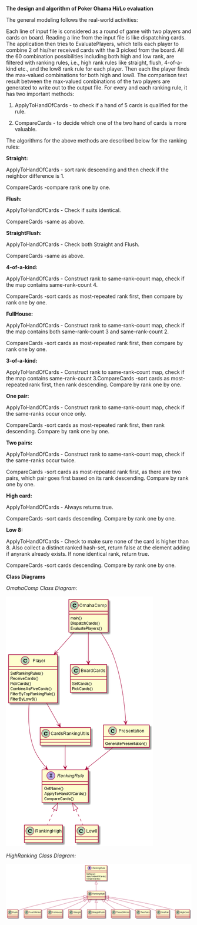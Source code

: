 **The design and algorithm of Poker Ohama Hi/Lo evaluation**

The general modeling follows the real-world activities:

Each line of input file is considered as a round of game with two players and cards on board. Reading a line from the input file is like dispatching cards. The application then tries to EvaluatePlayers, which tells each player to combine 2 of his/her received cards with the 3 picked from the board. All the 60 combination possibilities including both high and low rank, are filtered with ranking rules, i.e., high rank rules like straight, flush, 4-of-a-kind etc., and the low8 rank rule for each player. Then each the player finds the max-valued combinations for both high and low8. The comparison text result between the max-valued combinations of the two players are generated to write out to the output file. For every and each ranking rule, it has two important methods:

1. ApplyToHandOfCards - to check if a hand of 5 cards is qualified for the rule.

2. CompareCards - to decide which one of the two hand of cards is more valuable.

The algorithms for the above methods are described below for the ranking rules:

**Straight:**

ApplyToHandOfCards - sort rank descending and then check if the neighbor difference is 1.

CompareCards -compare rank one by one.

**Flush:**

ApplyToHandOfCards - Check if suits identical.

CompareCards -same as above.

**StraightFlush:**

ApplyToHandOfCards - Check both Straight and Flush.

CompareCards -same as above.

**4-of-a-kind:**

ApplyToHandOfCards - Construct rank to same-rank-count map, check if the map contains same-rank-count 4.

CompareCards -sort cards as most-repeated rank first, then compare by rank one by one.

**FullHouse:**

ApplyToHandOfCards - Construct rank to same-rank-count map, check if the map contains both same-rank-count 3 and same-rank-count 2.

CompareCards -sort cards as most-repeated rank first, then compare by rank one by one.

**3-of-a-kind:**

ApplyToHandOfCards - Construct rank to same-rank-count map, check if the map contains same-rank-count 3.CompareCards -sort cards as most-repeated rank first, then rank descending. Compare by rank one by one.

**One pair:**

ApplyToHandOfCards - Construct rank to same-rank-count map, check if the same-ranks occur once only.

CompareCards -sort cards as most-repeated rank first, then rank descending. Compare by rank one by one.

**Two pairs:**

ApplyToHandOfCards - Construct rank to same-rank-count map, check if the same-ranks occur twice.

CompareCards -sort cards as most-repeated rank first, as there are two pairs, which pair goes first based on its rank descending. Compare by rank one by one.

**High card:**

ApplyToHandOfCards - Always returns true.

CompareCards -sort cards descending. Compare by rank one by one.

**Low 8:**

ApplyToHandOfCards - Check to make sure none of the card is higher than 8. Also collect a distinct ranked hash-set, return false at the element adding if anyrank already exists. If none identical rank, return true.

CompareCards -sort cards descending. Compare by rank one by one.

**Class Diagrams**

*OmahaComp Class Diagram:*

![OmahaComp_CD](https://raw.githubusercontent.com/JohayLee/OmahaHiLo/master/doc/out/OmahaCompCD/OmahaHiLo_CD.png)


*HighRanking Class Diagram:*

![RankingHigh_CD](https://raw.githubusercontent.com/JohayLee/OmahaHiLo/master/doc/out/RankingHighCD/OmahaHiLo_CD.png)
